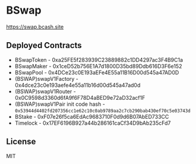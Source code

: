 # BSwap

https://swap.bcash.site

## Deployed Contracts

- BSwapToken - 0xa25FE5f283939C23889882c1DD4297ac3F4B9C1a
- BSwapMaker - 0x1ceD52b756E1A7d1800D35bd89Ddb616D3F6e152
- BSwapPool - 0x4DCe23c0E193aEFe4E55a11B16D00d545a47AD0D
- (BSWAP)swapV1Factory - 0x4dce23c0e193aefe4e55a11b16d00d545a47ad0d
- (BSWAP)swapV1Router - 0x0C9598d3360d6fA9f6F78D4aBED9e72aD32acf1F
- (BSWAP)swapV1Pair init code hash - `0x53944d4402fd207356cc1e62c10c0ab9789aa2c7cb290bab430ef70c5e03743d`
- BStake - 0xF07e26f5ca6EdAc9683710F0d9d6B07AbED733CC
- Timelock - 0x17EF6196B927a44b286161caCf34D9bAb235cFd7

## License

MIT
